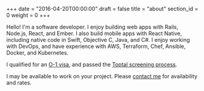+++
date = "2016-04-20T00:00:00"
draft = false
title = "about"
section_id = 0
weight = 0
+++

Hello! I'm a software developer. I enjoy building web apps with Rails, Node.js, React, and Ember. I also build mobile apps with React Native, including native code in Swift, Objective C, Java, and C#.
I enjoy working with DevOps, and have experience with AWS, Terraform, Chef, Ansible, Docker, and Kubernetes.

I qualified for an <a href="https://www.uscis.gov/working-united-states/temporary-workers/o-1-visa-individuals-extraordinary-ability-or-achievement" target="_blank" rel="noopener noreferrer">O-1 visa</a>, and passed the <a href="https://www.toptal.com/top-3-percent" target="_blank" rel="noopener noreferrer">Toptal screening process</a>.

I may be available to work on your project. Please [contact me](#contact) for availability and rates.
